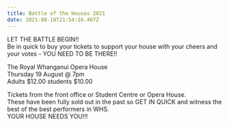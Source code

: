```yaml
---
title: Battle of the Houses 2021
date: 2021-08-18T21:54:16.407Z
---
```

LET THE BATTLE BEGIN!!  
Be in quick to buy your tickets to support your house with your cheers and your votes - YOU NEED TO BE THERE!!  


The Royal Whanganui Opera House  
Thursday 19 August @ 7pm  
Adults $12.00 students $10.00  

Tickets from the front office or Student Centre or Opera House.  
These have been fully sold out in the past so GET IN QUICK and witness the best of the best performers in WHS.  
YOUR HOUSE NEEDS YOU!!!